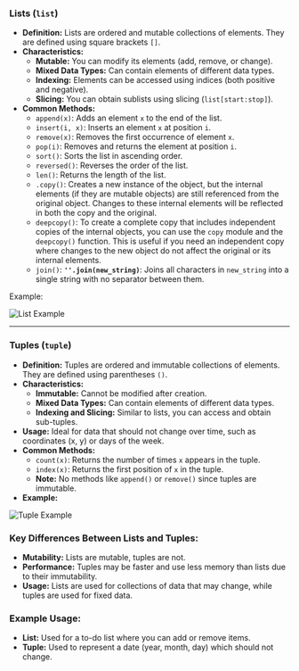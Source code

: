 ### Lists (`list`)

- **Definition:** Lists are ordered and mutable collections of elements. They are defined using square brackets `[]`.
- **Characteristics:**
    - **Mutable:** You can modify its elements (add, remove, or change).
    - **Mixed Data Types:** Can contain elements of different data types.
    - **Indexing:** Elements can be accessed using indices (both positive and negative).
    - **Slicing:** You can obtain sublists using slicing (`list[start:stop]`).
- **Common Methods:**
    - `append(x)`: Adds an element `x` to the end of the list.
    - `insert(i, x)`: Inserts an element `x` at position `i`.
    - `remove(x)`: Removes the first occurrence of element `x`.
    - `pop(i)`: Removes and returns the element at position `i`.
    - `sort()`: Sorts the list in ascending order.
    - `reversed()`: Reverses the order of the list.
    - `len()`: Returns the length of the list.
    - `.copy()`: Creates a new instance of the object, but the internal elements (if they are mutable objects) are still referenced from the original object. Changes to these internal elements will be reflected in both the copy and the original.
    - `deepcopy()`: To create a complete copy that includes independent copies of the internal objects, you can use the `copy` module and the `deepcopy()` function. This is useful if you need an independent copy where changes to the new object do not affect the original or its internal elements.
    - `join()`: **`''.join(new_string)`**: Joins all characters in `new_string` into a single string with no separator between them.

Example:

![List Example](https://prod-files-secure.s3.us-west-2.amazonaws.com/f0bfdea0-f2d2-4741-9115-17f159793b1a/67f5e434-08d2-4309-86c8-c9ff70647b7c/image.png)

---

### Tuples (`tuple`)

- **Definition:** Tuples are ordered and immutable collections of elements. They are defined using parentheses `()`.
- **Characteristics:**
    - **Immutable:** Cannot be modified after creation.
    - **Mixed Data Types:** Can contain elements of different data types.
    - **Indexing and Slicing:** Similar to lists, you can access and obtain sub-tuples.
- **Usage:** Ideal for data that should not change over time, such as coordinates (x, y) or days of the week.
- **Common Methods:**
    - `count(x)`: Returns the number of times `x` appears in the tuple.
    - `index(x)`: Returns the first position of `x` in the tuple.
    - **Note:** No methods like `append()` or `remove()` since tuples are immutable.
- **Example:**

![Tuple Example](https://prod-files-secure.s3.us-west-2.amazonaws.com/f0bfdea0-f2d2-4741-9115-17f159793b1a/5d87153a-e6e4-43a5-9de2-7992ed4b3357/image.png)

### Key Differences Between Lists and Tuples:

- **Mutability:** Lists are mutable, tuples are not.
- **Performance:** Tuples may be faster and use less memory than lists due to their immutability.
- **Usage:** Lists are used for collections of data that may change, while tuples are used for fixed data.

### Example Usage:

- **List:** Used for a to-do list where you can add or remove items.
- **Tuple:** Used to represent a date (year, month, day) which should not change.

